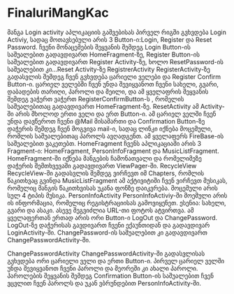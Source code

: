 # FinaluriMangKac
მანგა
Login activity
        აპლიკაციის გაშვებისას პირველ რიგში გვხვდება Login Activiy, სადაც მოთავსებული არის 3 Button-ი:Login, Register და Reset Password. ჩვენი მონაცემების შეყვანის შემდეგ Login Button-ის საშუალებით გადავდივართ HomeFragment-ზე, Register Button-ის საშუალებით გადავდივართ Register Activity-ზე, ხოლო ResetPassword-ის საშუალებით კი...Reset Activity-ზე
RegistrerActivity
     RegisterActivity-ზე გადასვლის შემდეგ ჩვენ გვხვდება ცარიელი ველები და Register Confirm Button-ი. ცარიელ ველებში ჩვენ უნდა შევიყვანოთ ჩვენი სახელი, გვარი, დაბადების თარიღი, პაროლი და მეილი, და ამ ყველაფრის შეყვანის შემდეგ ვაჭერთ ვაჭერთ RegisterConfirmButton-ს , რომელის საშუალებითაც გადავდივართ HomeFragment-ზე.
ResetActivity
      ამ Activity-ში არის მხოლოდ ერთი ველი და ერთ Button-ი. ამ ცარიელ ველში ჩვენ უნდა დავწეროთ ჩვენი @Mail მისამართი და  Confirmation Button-ზე დაჭერის შემდეგ ჩვენ მოგვივა mail-ი, სადაც ლინკი იქნება მოცემული, რომლის საშუალებითაც პაროლს ავღადგენთ.
 ამ ყველაფერს FireBase-ის საშუალებით ვაკეთებთ.
HomeFragment
      ჩვენს აპლიკაციაში არის 3 Fragment-ი: HomeFragment, PersonInfoFragment და MusicListFragment. HomeFragment-ში იქნება მანგების ჩამონათვალი და რომელიმეზე დაჭერის შემთხვევაში გადავდივართ ViewPager-ში.
RecycleView
        RecycleView-ში გადასვლის შემდეგ ვირჩევთ იმ Chapters, რომლის წაკითხვაც გვინდა
MusicListFragment
    ამ აქტივიტიში ჩვენ ვირჩევთ მუსიკას, რომელიც მანგის წაკითხვისას უკანა ფონზე დაიკვრება. მოცემული არის სულ 4 ტიპის მუსიკა.
PersonInfoActivity
    PersonInfoActiviy-ში მოემული არის ის ინფორმაცია, რომელიც რეგისტრაციისას გამოვიყენეთ. ესენია: სახელი, გვარი და ასაკი. ასევე შეგვიძლია URL-თი ფოტოს ატვირთვა. ამ ყველაფერთან ერთად არის ორი Button-ი LogOut და ChangePassword. LogOut-ზე დაჭერისას გავდივართ ჩვენი ექაუნთიდან და გადავდივარ LoginActivity-ში. ChangePassword-ის საშუალებით კი გადავდივართ ChangePasswordActivity-ში.

ChangePasswordActivity
     ChangePasswordActivity-ში გადასვლისას  გვხვდება ორი ცარიელი ველი და ერთი Button-ი. პირველ ცარიელ ველში უნდა შევიყვანოთ ჩვენი პაროლი და მეორეში კი ახალი პაროლი. პაროლების შეყვანის შემდეგ Confirmation Button-ის საშუალებით ჩვენ ვცვლით ჩვენ პაროლს და უკან ვბრუნდებით PersonInfoActivity-ში.
